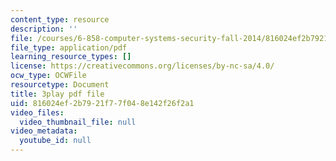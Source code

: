 ```yaml
---
content_type: resource
description: ''
file: /courses/6-858-computer-systems-security-fall-2014/816024ef2b7921f77f048e142f26f2a1_2PO8h1pVW50.pdf
file_type: application/pdf
learning_resource_types: []
license: https://creativecommons.org/licenses/by-nc-sa/4.0/
ocw_type: OCWFile
resourcetype: Document
title: 3play pdf file
uid: 816024ef-2b79-21f7-7f04-8e142f26f2a1
video_files:
  video_thumbnail_file: null
video_metadata:
  youtube_id: null
---
```

